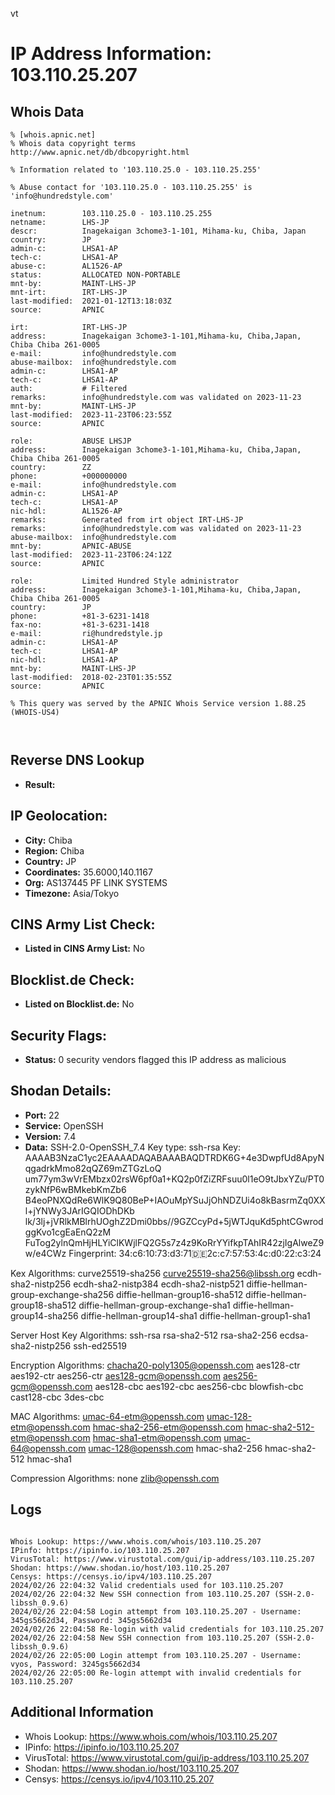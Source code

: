 vt
# IP Address Information: 103.110.25.207

## Whois Data
```
% [whois.apnic.net]
% Whois data copyright terms    http://www.apnic.net/db/dbcopyright.html

% Information related to '103.110.25.0 - 103.110.25.255'

% Abuse contact for '103.110.25.0 - 103.110.25.255' is 'info@hundredstyle.com'

inetnum:        103.110.25.0 - 103.110.25.255
netname:        LHS-JP
descr:          Inagekaigan 3chome3-1-101, Mihama-ku, Chiba, Japan
country:        JP
admin-c:        LHSA1-AP
tech-c:         LHSA1-AP
abuse-c:        AL1526-AP
status:         ALLOCATED NON-PORTABLE
mnt-by:         MAINT-LHS-JP
mnt-irt:        IRT-LHS-JP
last-modified:  2021-01-12T13:18:03Z
source:         APNIC

irt:            IRT-LHS-JP
address:        Inagekaigan 3chome3-1-101,Mihama-ku, Chiba,Japan, Chiba Chiba 261-0005
e-mail:         info@hundredstyle.com
abuse-mailbox:  info@hundredstyle.com
admin-c:        LHSA1-AP
tech-c:         LHSA1-AP
auth:           # Filtered
remarks:        info@hundredstyle.com was validated on 2023-11-23
mnt-by:         MAINT-LHS-JP
last-modified:  2023-11-23T06:23:55Z
source:         APNIC

role:           ABUSE LHSJP
address:        Inagekaigan 3chome3-1-101,Mihama-ku, Chiba,Japan, Chiba Chiba 261-0005
country:        ZZ
phone:          +000000000
e-mail:         info@hundredstyle.com
admin-c:        LHSA1-AP
tech-c:         LHSA1-AP
nic-hdl:        AL1526-AP
remarks:        Generated from irt object IRT-LHS-JP
remarks:        info@hundredstyle.com was validated on 2023-11-23
abuse-mailbox:  info@hundredstyle.com
mnt-by:         APNIC-ABUSE
last-modified:  2023-11-23T06:24:12Z
source:         APNIC

role:           Limited Hundred Style administrator
address:        Inagekaigan 3chome3-1-101,Mihama-ku, Chiba,Japan, Chiba Chiba 261-0005
country:        JP
phone:          +81-3-6231-1418
fax-no:         +81-3-6231-1418
e-mail:         ri@hundredstyle.jp
admin-c:        LHSA1-AP
tech-c:         LHSA1-AP
nic-hdl:        LHSA1-AP
mnt-by:         MAINT-LHS-JP
last-modified:  2018-02-23T01:35:55Z
source:         APNIC

% This query was served by the APNIC Whois Service version 1.88.25 (WHOIS-US4)



```
## Reverse DNS Lookup
- **Result:** 

## IP Geolocation:
- **City:** Chiba
- **Region:** Chiba
- **Country:** JP
- **Coordinates:** 35.6000,140.1167
- **Org:** AS137445 PF LINK SYSTEMS
- **Timezone:** Asia/Tokyo

## CINS Army List Check:
- **Listed in CINS Army List:** 
No

## Blocklist.de Check:
- **Listed on Blocklist.de:** 
No

## Security Flags:
- **Status:** 0 security vendors flagged this IP address as malicious

## Shodan Details:
- **Port:** 22
- **Service:** OpenSSH
- **Version:** 7.4
- **Data:** SSH-2.0-OpenSSH_7.4
Key type: ssh-rsa
Key: AAAAB3NzaC1yc2EAAAADAQABAAABAQDTRDK6G+4e3DwpfUd8ApyNqgadrkMmo82qQZ69mZTGzLoQ
um77ym3wVrEMbzx02rsW6pf0a1+KQ2p0fZiZRFsuu0l1eO9tJbxYZu/PT0zykNfP6wBMkebKmZb6
B4eoPNXQdRe6WlK9Q80BeP+IAOuMpYSuJjOhNDZUi4o8kBasrmZq0XXl+jYNWy3JArIGQIODhDKb
lk/3lj+jVRlkMBlrhUOghZ2Dmi0bbs//9GZCcyPd+5jWTJquKd5phtCGwrodggKvo1cgEaEnQ2zM
FuTog2ylnQmHjHLYiClKWjlFQ2G5s7z4z9KoRrYYifkpTAhIR42zjIgAlweZ9w/e4CWz
Fingerprint: 34:c6:10:73:d3:71:de:2c:c7:57:53:4c:d0:22:c3:24

Kex Algorithms:
	curve25519-sha256
	curve25519-sha256@libssh.org
	ecdh-sha2-nistp256
	ecdh-sha2-nistp384
	ecdh-sha2-nistp521
	diffie-hellman-group-exchange-sha256
	diffie-hellman-group16-sha512
	diffie-hellman-group18-sha512
	diffie-hellman-group-exchange-sha1
	diffie-hellman-group14-sha256
	diffie-hellman-group14-sha1
	diffie-hellman-group1-sha1

Server Host Key Algorithms:
	ssh-rsa
	rsa-sha2-512
	rsa-sha2-256
	ecdsa-sha2-nistp256
	ssh-ed25519

Encryption Algorithms:
	chacha20-poly1305@openssh.com
	aes128-ctr
	aes192-ctr
	aes256-ctr
	aes128-gcm@openssh.com
	aes256-gcm@openssh.com
	aes128-cbc
	aes192-cbc
	aes256-cbc
	blowfish-cbc
	cast128-cbc
	3des-cbc

MAC Algorithms:
	umac-64-etm@openssh.com
	umac-128-etm@openssh.com
	hmac-sha2-256-etm@openssh.com
	hmac-sha2-512-etm@openssh.com
	hmac-sha1-etm@openssh.com
	umac-64@openssh.com
	umac-128@openssh.com
	hmac-sha2-256
	hmac-sha2-512
	hmac-sha1

Compression Algorithms:
	none
	zlib@openssh.com


## Logs
```

Whois Lookup: https://www.whois.com/whois/103.110.25.207
IPinfo: https://ipinfo.io/103.110.25.207
VirusTotal: https://www.virustotal.com/gui/ip-address/103.110.25.207
Shodan: https://www.shodan.io/host/103.110.25.207
Censys: https://censys.io/ipv4/103.110.25.207
2024/02/26 22:04:32 Valid credentials used for 103.110.25.207
2024/02/26 22:04:32 New SSH connection from 103.110.25.207 (SSH-2.0-libssh_0.9.6)
2024/02/26 22:04:58 Login attempt from 103.110.25.207 - Username: 345gs5662d34, Password: 345gs5662d34
2024/02/26 22:04:58 Re-login with valid credentials for 103.110.25.207
2024/02/26 22:04:58 New SSH connection from 103.110.25.207 (SSH-2.0-libssh_0.9.6)
2024/02/26 22:05:00 Login attempt from 103.110.25.207 - Username: vyos, Password: 3245gs5662d34
2024/02/26 22:05:00 Re-login attempt with invalid credentials for 103.110.25.207

```
## Additional Information
- Whois Lookup: https://www.whois.com/whois/103.110.25.207
- IPinfo: https://ipinfo.io/103.110.25.207
- VirusTotal: https://www.virustotal.com/gui/ip-address/103.110.25.207
- Shodan: https://www.shodan.io/host/103.110.25.207
- Censys: https://censys.io/ipv4/103.110.25.207


